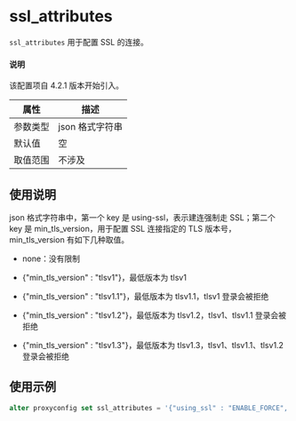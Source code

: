 # ssl_attributes

`ssl_attributes` 用于配置 SSL 的连接。

<main id="notice" type='explain'>
  <h4>说明</h4>
  <p>该配置项自 4.2.1 版本开始引入。</p>
</main>

|  属性    | 描述     |
|----------|---------|
| 参数类型 | json 格式字符串        |
| 默认值   | 空    |
| 取值范围 | 不涉及  |

## 使用说明

json 格式字符串中，第一个 key 是 using-ssl，表示建连强制走 SSL；第二个 key 是 min_tls_version，用于配置 SSL 连接指定的 TLS 版本号，min_tls_version 有如下几种取值。

* none：没有限制

* {"min_tls_version" : "tlsv1"}，最低版本为 tlsv1

* {"min_tls_version" : "tlsv1.1"}，最低版本为 tlsv1.1，tlsv1 登录会被拒绝

* {"min_tls_version" : "tlsv1.2"}，最低版本为 tlsv1.2，tlsv1、tlsv1.1 登录会被拒绝

* {"min_tls_version" : "tlsv1.3"}，最低版本为 tlsv1.3，tlsv1、tlsv1.1、tlsv1.2 登录会被拒绝

## 使用示例

```sql
alter proxyconfig set ssl_attributes = '{"using_ssl" : "ENABLE_FORCE", "min_tls_version" : "TLSV1.1"}';
```

